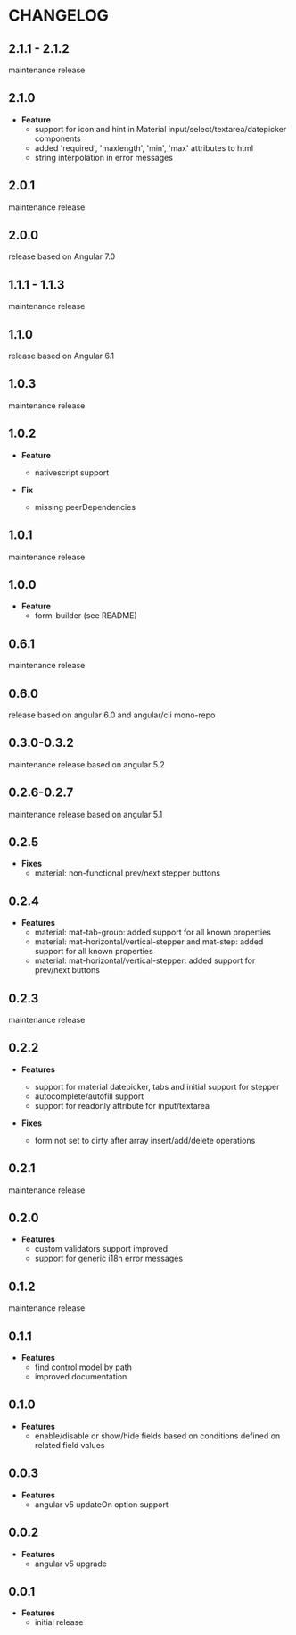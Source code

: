 # CHANGELOG

## 2.1.1 - 2.1.2

maintenance release

## 2.1.0

- **Feature**
  - support for icon and hint in Material input/select/textarea/datepicker components
  - added 'required', 'maxlength', 'min', 'max' attributes to html
  - string interpolation in error messages

## 2.0.1

maintenance release

## 2.0.0

release based on Angular 7.0

## 1.1.1 - 1.1.3

maintenance release

## 1.1.0

release based on Angular 6.1

## 1.0.3

maintenance release

## 1.0.2

- **Feature**

  - nativescript support

- **Fix**
  - missing peerDependencies

## 1.0.1

maintenance release

## 1.0.0

- **Feature**
  - form-builder (see README)

## 0.6.1

maintenance release

## 0.6.0

release based on angular 6.0 and angular/cli mono-repo

## 0.3.0-0.3.2

maintenance release based on angular 5.2

## 0.2.6-0.2.7

maintenance release based on angular 5.1

## 0.2.5

- **Fixes**
  - material: non-functional prev/next stepper buttons

## 0.2.4

- **Features**
  - material: mat-tab-group: added support for all known properties
  - material: mat-horizontal/vertical-stepper and mat-step: added support for all known properties
  - material: mat-horizontal/vertical-stepper: added support for prev/next buttons

## 0.2.3

maintenance release

## 0.2.2

- **Features**

  - support for material datepicker, tabs and initial support for stepper
  - autocomplete/autofill support
  - support for readonly attribute for input/textarea

- **Fixes**
  - form not set to dirty after array insert/add/delete operations

## 0.2.1

maintenance release

## 0.2.0

- **Features**
  - custom validators support improved
  - support for generic i18n error messages

## 0.1.2

maintenance release

## 0.1.1

- **Features**
  - find control model by path
  - improved documentation

## 0.1.0

- **Features**
  - enable/disable or show/hide fields based on conditions defined on related field values

## 0.0.3

- **Features**
  - angular v5 updateOn option support

## 0.0.2

- **Features**
  - angular v5 upgrade

## 0.0.1

- **Features**
  - initial release
